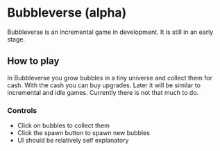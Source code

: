 # Bubbleverse (alpha)
Bubbleverse is an incremental game in development. It is still in an early stage. 

## How to play 
In Bubbleverse you grow bubbles in a tiny universe and collect them for cash. With the cash you can buy upgrades. Later it will be similar to incremental and idle games. Currently there is not that much to do.
 
### Controls 
- Click on bubbles to collect them 
- Click the spawn button to spawn new bubbles 
- UI should be relatively self explanatory 

